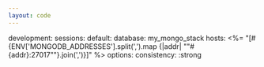 ```yaml
---
layout: code
---
```


development:
	sessions:
		default:
			database: my_mongo_stack
			hosts: &lt;%= "[#{ENV['MONGODB_ADDRESSES'].split(',').map {|addr| "\"#{addr}:27017\""}.join(',')}]" %&gt;
			options:
				consistency: :strong
